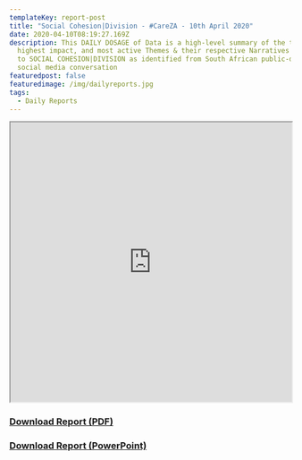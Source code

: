 ```yaml
---
templateKey: report-post
title: "Social Cohesion|Division - #CareZA - 10th April 2020"
date: 2020-04-10T08:19:27.169Z
description: This DAILY DOSAGE of Data is a high-level summary of the trending,
  highest impact, and most active Themes & their respective Narratives related
  to SOCIAL COHESION|DIVISION as identified from South African public-domain
  social media conversation
featuredpost: false
featuredimage: /img/dailyreports.jpg
tags:
  - Daily Reports
---
```

<iframe src="https://drive.google.com/file/d/19Tiz42VW-TfccxTcjl7JLfkAsTz-BFXe/preview" width="100%" height="500"></iframe>
<a href="https://drive.google.com/u/0/uc?id=19Tiz42VW-TfccxTcjl7JLfkAsTz-BFXe&export=download" target="blank"><h3><strong>Download Report (PDF)</h3></strong></a>
<a href="https://docs.google.com/presentation/d/1LcTvCcXkM6DYuKsyR8SV7aVwMlr41FHw2d9hoX1iNvk/edit?usp=sharing" target="blank"><h3><strong>Download Report (PowerPoint)</h3></strong></a>